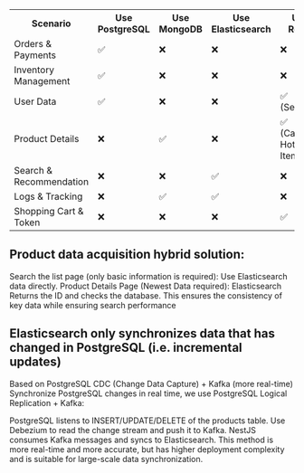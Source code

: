 <table>
  <tr>
    <th>Scenario</th>
    <th>Use PostgreSQL</th>
    <th>Use MongoDB</th>
    <th>Use Elasticsearch</th>
    <th>Use Redis</th>
  </tr>
  <tr>
    <td>Orders & Payments</td>
    <td>✅</td>
    <td>❌</td>
    <td>❌</td>
    <td>❌</td>
  </tr>
  <tr>
    <td>Inventory Management</td>
    <td>✅</td>
    <td>❌</td>
    <td>❌</td>
    <td>❌</td>
  </tr>
  <tr>
    <td>User Data</td>
    <td>✅</td>
    <td>❌</td>
    <td>❌</td>
    <td>✅ (Session)</td>
  </tr>
  <tr>
    <td>Product Details</td>
    <td>❌</td>
    <td>✅</td>
    <td>❌</td>
    <td>✅ (Cache Hot Items)</td>
  </tr>
  <tr>
    <td>Search & Recommendation</td>
    <td>❌</td>
    <td>❌</td>
    <td>✅</td>
    <td>❌</td>
  </tr>
  <tr>
    <td>Logs & Tracking</td>
    <td>❌</td>
    <td>✅</td>
    <td>✅</td>
    <td>❌</td>
  </tr>
  <tr>
    <td>Shopping Cart & Token</td>
    <td>❌</td>
    <td>❌</td>
    <td>❌</td>
    <td>✅</td>
  </tr>
</table>

## Product data acquisition hybrid solution:

Search the list page (only basic information is required): Use Elasticsearch data directly.
Product Details Page (Newest Data required): Elasticsearch Returns the ID and checks the database.
This ensures the consistency of key data while ensuring search performance

## Elasticsearch only synchronizes data that has changed in PostgreSQL (i.e. incremental updates)
Based on PostgreSQL CDC (Change Data Capture) + Kafka (more real-time)
Synchronize PostgreSQL changes in real time, we use PostgreSQL Logical Replication + Kafka:

PostgreSQL listens to INSERT/UPDATE/DELETE of the products table.
Use Debezium to read the change stream and push it to Kafka.
NestJS consumes Kafka messages and syncs to Elasticsearch.
This method is more real-time and more accurate, but has higher deployment complexity and is suitable for large-scale data synchronization.
